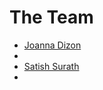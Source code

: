 # The Team

- [Joanna Dizon](https://github.com/joannadizon)
-
- [Satish Surath](https://github.com/nomadic-me)
-

